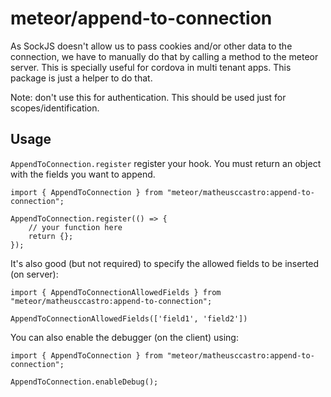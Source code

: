 # meteor/append-to-connection

As SockJS doesn't allow us to pass cookies and/or other data to the connection, we have to manually do that by calling a method to the meteor server.
This is specially useful for cordova in multi tenant apps.
This package is just a helper to do that.

Note: don't use this for authentication. This should be used just for scopes/identification.

## Usage
`AppendToConnection.register` register your hook. You must return an object with the fields you want to append.

```
import { AppendToConnection } from "meteor/matheusccastro:append-to-connection";

AppendToConnection.register(() => {
    // your function here
    return {};
});
```

It's also good (but not required) to specify the allowed fields to be inserted (on server):
```
import { AppendToConnectionAllowedFields } from "meteor/matheusccastro:append-to-connection";

AppendToConnectionAllowedFields(['field1', 'field2'])
```

You can also enable the debugger (on the client) using:
```
import { AppendToConnection } from "meteor/matheusccastro:append-to-connection";

AppendToConnection.enableDebug();
```
